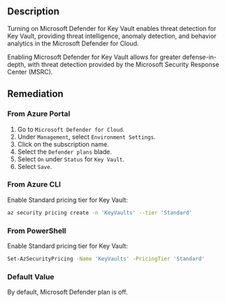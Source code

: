## Description

Turning on Microsoft Defender for Key Vault enables threat detection for Key Vault, providing threat intelligence, anomaly detection, and behavior analytics in the Microsoft Defender for Cloud.

Enabling Microsoft Defender for Key Vault allows for greater defense-in-depth, with threat detection provided by the Microsoft Security Response Center (MSRC).

## Remediation

### From Azure Portal

1. Go to `Microsoft Defender for Cloud`.
2. Under `Management`, select `Environment Settings`.
3. Click on the subscription name.
4. Select the `Defender plans` blade.
5. Select `On` under `Status` for `Key Vault`.
6. Select `Save`.

### From Azure CLI

Enable Standard pricing tier for Key Vault:

```bash
az security pricing create -n 'KeyVaults' --tier 'Standard'
```

### From PowerShell

Enable Standard pricing tier for Key Vault:

```bash
Set-AzSecurityPricing -Name 'KeyVaults' -PricingTier 'Standard'
```

### Default Value

By default, Microsoft Defender plan is off.
